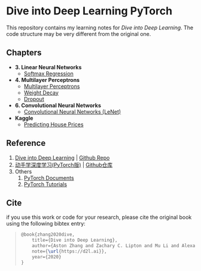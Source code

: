 # Dive into Deep Learning PyTorch

This repository contains my learning notes for *Dive into Deep Learning*. The code structure may be very different from the original one.

## Chapters

- **3. Linear Neural Networks**
  - [Softmax Regression](https://github.com/Tomspiano/D2L-PyTorch/blob/master/softmax.py)
- **4. Multilayer Perceptrons**
  - [Multilayer Perceptrons](https://github.com/Tomspiano/D2L-PyTorch/blob/master/mlp.py)
  - [Weight Decay](https://github.com/Tomspiano/D2L-PyTorch/blob/master/weight_decay.py)
  - [Dropout](https://github.com/Tomspiano/D2L-PyTorch/blob/master/dropout.py)
- **6. Convolutional Neural Networks**
  - [Convolutional Neural Networks (LeNet)](https://github.com/Tomspiano/D2L-PyTorch/blob/master/conv_nn.py)
- **Kaggle**
  - [Predicting House Prices](https://github.com/Tomspiano/D2L-PyTorch/blob/master/Kaggle/house_prices.py)

## Reference

1. [Dive into Deep Learning](https://d2l.ai/) | [Github Repo](https://github.com/d2l-ai/d2l-en)
2. [动手学深度学习(PyTorch版)](http://tangshusen.me/Dive-into-DL-PyTorch) | [Github仓库](https://github.com/ShusenTang/Dive-into-DL-PyTorch)
3. Others
   1. [PyTorch Documents](https://pytorch.org/docs/stable/index.html)
   2. [PyTorch Tutorials](https://pytorch.org/tutorials)

## Cite

if you use this work or code for your research, please cite the original book using the following bibtex entry:

> ```latex
> @book{zhang2020dive,
>     title={Dive into Deep Learning},
>     author={Aston Zhang and Zachary C. Lipton and Mu Li and Alexander J. Smola},
>     note={\url{https://d2l.ai}},
>     year={2020}
> }
> ```


